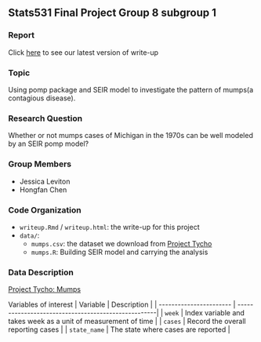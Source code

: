 ## Stats531 Final Project Group 8 subgroup 1

### Report
Click [here](http://htmlpreview.github.io/?https://github.com/jessicaleviton/Stats_531_Final/blob/main/writeup.html) to see our latest version of write-up

### Topic
Using pomp package and SEIR model to investigate the pattern of mumps(a contagious disease).

### Research Question
Whether or not mumps cases of Michigan in the 1970s can be well modeled by an SEIR pomp model? 

### Group Members
- Jessica Leviton
- Hongfan Chen

### Code Organization
- `writeup.Rmd` / `writeup.html`: the write-up for this project
- `data/`:  
  - `mumps.csv`: the dataset we download from [Project Tycho](https://www.kaggle.com/pitt/contagious-diseases) 
  - `mumps.R`: Building SEIR model and carrying the analysis

### Data Description
[Project Tycho: Mumps](https://www.kaggle.com/pitt/contagious-diseases?select=mumps.csv)


Variables of interest
|  Variable               | Description                                         |
| ----------------------- | ----------------------------------------------------|
| `week` | Index variable and takes week as a unit of measurement of time                 |
| `cases`                | Record the overall reporting cases                          |
| `state_name`                   |  The state where cases are reported                             |





